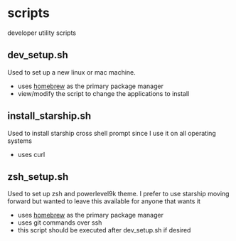 # scripts

developer utility scripts

## dev_setup.sh

Used to set up a new linux or mac machine.

- uses [homebrew](https://brew.sh/) as the primary package manager
- view/modify the script to change the applications to install

## install_starship.sh

Used to install starship cross shell prompt since I use it on all operating systems

- uses curl

## zsh_setup.sh

Used to set up zsh and powerlevel9k theme. I prefer to use starship moving forward but wanted to leave this available for anyone that wants it

- uses [homebrew](https://brew.sh/) as the primary package manager
- uses git commands over ssh
- this script should be executed after dev_setup.sh if desired
